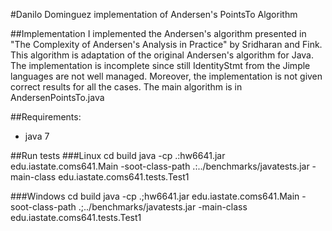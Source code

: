#Danilo Dominguez implementation of Andersen's PointsTo Algorithm

##Implementation
I implemented the Andersen's algorithm presented in "The Complexity of
Andersen's Analysis in Practice" by Sridharan and Fink. This algorithm is
adaptation of the original Andersen's algorithm for Java. The implementation
is incomplete since still IdentityStmt from the Jimple languages are not 
well managed. Moreover, the implementation is not given correct results for
all the cases. The main algorithm is in AndersenPointsTo.java

##Requirements:
  - java 7

##Run tests
###Linux
cd build
java -cp .:hw6641.jar edu.iastate.coms641.Main -soot-class-path .:../benchmarks/javatests.jar -main-class edu.iastate.coms641.tests.Test1

###Windows
cd build
java -cp .;hw6641.jar edu.iastate.coms641.Main -soot-class-path .;../benchmarks/javatests.jar -main-class edu.iastate.coms641.tests.Test1



